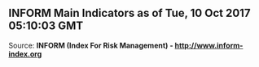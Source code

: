 ## INFORM Main Indicators as of Tue, 10 Oct 2017 05:10:03 GMT

Source: **INFORM (Index For Risk Management) - http://www.inform-index.org**